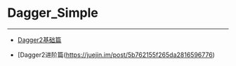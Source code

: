 # Dagger_Simple


---------------


* [Dagger2基础篇](https://juejin.im/post/5b750e84f265da27fb526c29)

* [Dagger2进阶篇(https://juejin.im/post/5b762155f265da2816596776)


